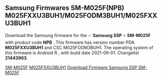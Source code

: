 <h2>Samsung Firmwares SM-M025F(NPB) M025FXXU3BUH1/M025FODM3BUH1/M025FXXU3BUH1</h2>
Download the Samsung firmware for the ✅ <strong>Samsung SSP </strong> ⭐ <strong>SM-M025F</strong> with product code <strong>NPB</strong> . This firmware has version number PDA <strong>M025FXXU3BUH1</strong> and CSC M025FODM3BUH1. The operating system of this firmware is Android R , with build date 2021-09-01. Changelist <strong>21443963</strong>.


[SM-M025F](https://samfirm.shop/samsung/model/SM-M025F)
[M025FXXU3BUH1](https://samfirm.shop/samsung/pda/M025FXXU3BUH1)
[Download Firmware Samsung SSP SM-M025F](https://samfirm.shop/samsung/firmware/453461)
